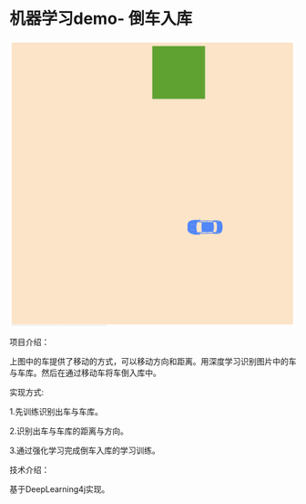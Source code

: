 # 机器学习demo- 倒车入库


![](html/demo.png)

项目介绍：

上图中的车提供了移动的方式，可以移动方向和距离。用深度学习识别图片中的车与车库。然后在通过移动车将车倒入库中。


实现方式:

1.先训练识别出车与车库。

2.识别出车与车库的距离与方向。

3.通过强化学习完成倒车入库的学习训练。




技术介绍：

基于DeepLearning4j实现。

